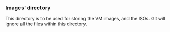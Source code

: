 ### Images' directory

This directory is to be used for storing the VM images, and the ISOs. Git will ignore all the files within this directory.
